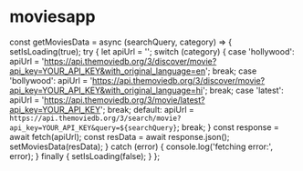 # moviesapp

 const getMoviesData = async (searchQuery, category) => {
    setIsLoading(true);
    try {
        let apiUrl = '';
        switch (category) {
            case 'hollywood':
                apiUrl = 'https://api.themoviedb.org/3/discover/movie?api_key=YOUR_API_KEY&with_original_language=en';
                break;
            case 'bollywood':
                apiUrl = 'https://api.themoviedb.org/3/discover/movie?api_key=YOUR_API_KEY&with_original_language=hi';
                break;
            case 'latest':
                apiUrl = 'https://api.themoviedb.org/3/movie/latest?api_key=YOUR_API_KEY';
                break;
            default:
                apiUrl = `https://api.themoviedb.org/3/search/movie?api_key=YOUR_API_KEY&query=${searchQuery}`;
                break;
        }
        const response = await fetch(apiUrl);
        const resData = await response.json();
        setMoviesData(resData);
    } catch (error) {
        console.log('fetching error:', error);
    } finally {
        setIsLoading(false);
    }
};
